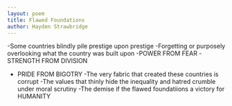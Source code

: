 ```yaml
---
layout: poem
title: Flawed Foundations  
author: Hayden Strawbridge
---
```


-Some countries blindly pile prestige upon prestige
-Forgetting or purposely overlooking what the country was built upon
-POWER FROM FEAR
-STRENGTH FROM DIVISION
- PRIDE FROM BIGOTRY
-The very fabric that created these countries is corrupt
-The values that thinly hide the inequality and hatred crumble under moral scrutiny
-The demise if the flawed foundatiions a victory for HUMANITY
